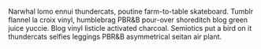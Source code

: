 Narwhal lomo ennui thundercats, poutine farm-to-table skateboard. Tumblr flannel la croix vinyl, humblebrag PBR&B pour-over shoreditch blog green juice yuccie. Blog vinyl listicle activated charcoal. Semiotics put a bird on it thundercats selfies leggings PBR&B asymmetrical seitan air plant.